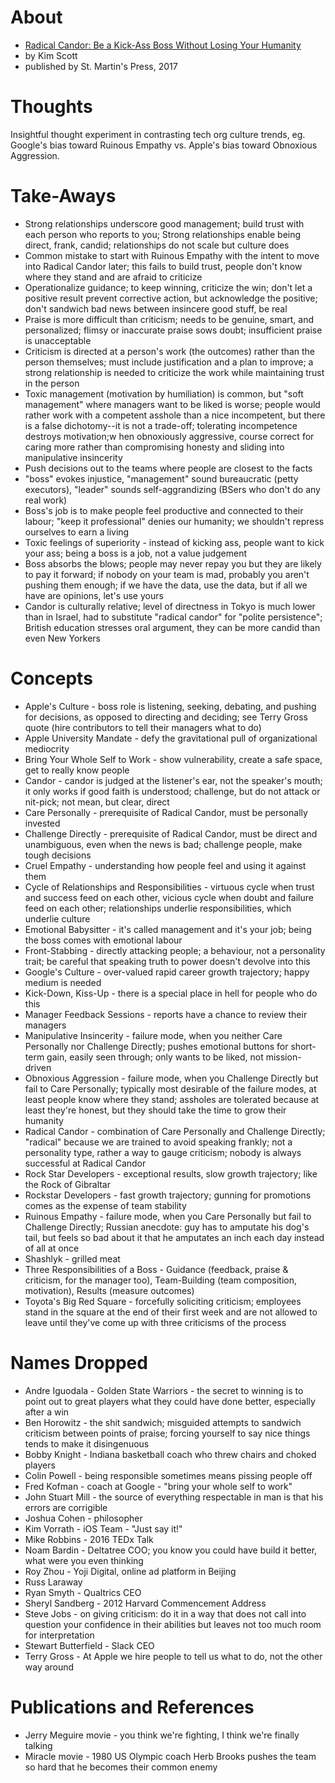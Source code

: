
# About

* [Radical Candor: Be a Kick-Ass Boss Without Losing Your Humanity](https://www.radicalcandor.com/)
* by Kim Scott
* published by St. Martin's Press, 2017

# Thoughts

Insightful thought experiment in contrasting tech org culture trends, eg. Google's bias toward Ruinous Empathy vs. Apple's bias toward Obnoxious Aggression.

# Take-Aways

* Strong relationships underscore good management; build trust with each person who reports to you; Strong relationships enable being direct, frank, candid; relationships do not scale but culture does
* Common mistake to start with Ruinous Empathy with the intent to move into Radical Candor later; this fails to build trust, people don't know where they stand and are afraid to criticize
* Operationalize guidance; to keep winning, criticize the win; don't let a positive result prevent corrective action, but acknowledge the positive; don't sandwich bad news between insincere good stuff, be real
* Praise is more difficult than criticism; needs to be genuine, smart, and personalized; flimsy or inaccurate praise sows doubt; insufficient praise is unacceptable
* Criticism is directed at a person's work (the outcomes) rather than the person themselves; must include justification and a plan to improve; a strong relationship is needed to criticize the work while maintaining trust in the person
* Toxic management (motivation by humiliation) is common, but "soft management" where managers want to be liked is worse; people would rather work with a competent asshole than a nice incompetent, but there is a false dichotomy--it is not a trade-off; tolerating incompetence destroys motivation;w hen obnoxiously aggressive, course correct for caring more rather than compromising honesty and sliding into manipulative insincerity
* Push decisions out to the teams where people are closest to the facts
* "boss" evokes injustice, "management" sound bureaucratic (petty executors), "leader" sounds self-aggrandizing (BSers who don't do any real work)
* Boss's job is to make people feel productive and connected to their labour; "keep it professional" denies our humanity; we shouldn't repress ourselves to earn a living
* Toxic feelings of superiority - instead of kicking ass, people want to kick your ass; being a boss is a job, not a value judgement
* Boss absorbs the blows; people may never repay you but they are likely to pay it forward; if nobody on your team is mad, probably you aren't pushing them enough; if we have the data, use the data, but if all we have are opinions, let's use yours
* Candor is culturally relative; level of directness in Tokyo is much lower than in Israel, had to substitute "radical candor" for "polite persistence"; British education stresses oral argument, they can be more candid than even New Yorkers

# Concepts

* Apple's Culture - boss role is listening, seeking, debating, and pushing for decisions, as opposed to directing and deciding; see Terry Gross quote (hire contributors to tell their managers what to do)
* Apple University Mandate - defy the gravitational pull of organizational mediocrity
* Bring Your Whole Self to Work - show vulnerability, create a safe space, get to really know people
* Candor - candor is judged at the listener's ear, not the speaker's mouth; it only works if good faith is understood; challenge, but do not attack or nit-pick; not mean, but clear, direct
* Care Personally - prerequisite of Radical Candor, must be personally invested
* Challenge Directly - prerequisite of Radical Candor, must be direct and unambiguous, even when the news is bad; challenge people, make tough decisions
* Cruel Empathy - understanding how people feel and using it against them
* Cycle of Relationships and Responsibilities - virtuous cycle when trust and success feed on each other, vicious cycle when doubt and failure feed on each other; relationships underlie responsibilities, which underlie culture
* Emotional Babysitter - it's called management and it's your job; being the boss comes with emotional labour
* Front-Stabbing - directly attacking people; a behaviour, not a personality trait; be careful that speaking truth to power doesn't devolve into this
* Google's Culture - over-valued rapid career growth trajectory; happy medium is needed
* Kick-Down, Kiss-Up - there is a special place in hell for people who do this
* Manager Feedback Sessions - reports have a chance to review their managers
* Manipulative Insincerity - failure mode, when you neither Care Personally nor Challenge Directly; pushes emotional buttons for short-term gain, easily seen through; only wants to be liked, not mission-driven
* Obnoxious Aggression - failure mode, when you Challenge Directly but fail to Care Personally; typically most desirable of the failure modes, at least people know where they stand; assholes are tolerated because at least they're honest, but they should take the time to grow their humanity
* Radical Candor - combination of Care Personally and Challenge Directly; "radical" because we are trained to avoid speaking frankly; not a personality type, rather a way to gauge criticism; nobody is always successful at Radical Candor
* Rock Star Developers - exceptional results, slow growth trajectory; like the Rock of Gibraltar
* Rockstar Developers - fast growth trajectory; gunning for promotions comes as the expense of team stability
* Ruinous Empathy - failure mode, when you Care Personally but fail to Challenge Directly; Russian anecdote: guy has to amputate his dog's tail, but feels so bad about it that he amputates an inch each day instead of all at once
* Shashlyk - grilled meat
* Three Responsibilities of a Boss - Guidance (feedback, praise & criticism, for the manager too), Team-Building (team composition, motivation), Results (measure outcomes)
* Toyota's Big Red Square - forcefully soliciting criticism; employees stand in the square at the end of their first week and are not allowed to leave until they've come up with three criticisms of the process

# Names Dropped

* Andre Iguodala - Golden State Warriors - the secret to winning is to point out to great players what they could have done better, especially after a win
* Ben Horowitz - the shit sandwich; misguided attempts to sandwich criticism between points of praise; forcing yourself to say nice things tends to make it disingenuous
* Bobby Knight - Indiana basketball coach who threw chairs and choked players
* Colin Powell - being responsible sometimes means pissing people off
* Fred Kofman - coach at Google - "bring your whole self to work"
* John Stuart Mill - the source of everything respectable in man is that his errors are corrigible
* Joshua Cohen - philosopher
* Kim Vorrath - iOS Team - "Just say it!"
* Mike Robbins - 2016 TEDx Talk
* Noam Bardin - Deltatree COO; you know you could have build it better, what were you even thinking
* Roy Zhou - Yoji Digital, online ad platform in Beijing
* Russ Laraway
* Ryan Smyth - Qualtrics CEO
* Sheryl Sandberg - 2012 Harvard Commencement Address
* Steve Jobs - on giving criticism: do it in a way that does not call into question your confidence in their abilities but leaves not too much room for interpretation
* Stewart Butterfield - Slack CEO
* Terry Gross - At Apple we hire people to tell us what to do, not the other way around

# Publications and References

* Jerry Meguire movie - you think we're fighting, I think we're finally talking
* Miracle movie - 1980 US Olympic coach Herb Brooks pushes the team so hard that he becomes their common enemy
